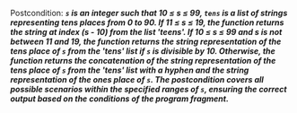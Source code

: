 Postcondition: ***`s` is an integer such that 10 ≤ s ≤ 99, `tens` is a list of strings representing tens places from 0 to 90. If 11 ≤ s ≤ 19, the function returns the string at index (s - 10) from the list 'teens'. If 10 ≤ s ≤ 99 and s is not between 11 and 19, the function returns the string representation of the tens place of `s` from the 'tens' list if `s` is divisible by 10. Otherwise, the function returns the concatenation of the string representation of the tens place of `s` from the 'tens' list with a hyphen and the string representation of the ones place of `s`. The postcondition covers all possible scenarios within the specified ranges of `s`, ensuring the correct output based on the conditions of the program fragment.***